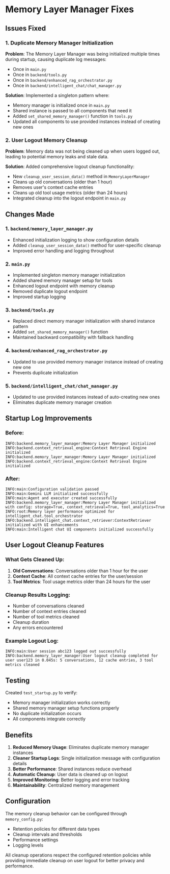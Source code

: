 # Memory Layer Manager Fixes

## Issues Fixed

### 1. Duplicate Memory Manager Initialization
**Problem**: The Memory Layer Manager was being initialized multiple times during startup, causing duplicate log messages:
- Once in `main.py`
- Once in `backend/tools.py`
- Once in `backend/enhanced_rag_orchestrator.py`
- Once in `backend/intelligent_chat/chat_manager.py`

**Solution**: Implemented a singleton pattern where:
- Memory manager is initialized once in `main.py`
- Shared instance is passed to all components that need it
- Added `set_shared_memory_manager()` function in `tools.py`
- Updated all components to use provided instances instead of creating new ones

### 2. User Logout Memory Cleanup
**Problem**: Memory data was not being cleaned up when users logged out, leading to potential memory leaks and stale data.

**Solution**: Added comprehensive logout cleanup functionality:
- New `cleanup_user_session_data()` method in `MemoryLayerManager`
- Cleans up old conversations (older than 1 hour)
- Removes user's context cache entries
- Cleans up old tool usage metrics (older than 24 hours)
- Integrated cleanup into the logout endpoint in `main.py`

## Changes Made

### 1. `backend/memory_layer_manager.py`
- Enhanced initialization logging to show configuration details
- Added `cleanup_user_session_data()` method for user-specific cleanup
- Improved error handling and logging throughout

### 2. `main.py`
- Implemented singleton memory manager initialization
- Added shared memory manager setup for tools
- Enhanced logout endpoint with memory cleanup
- Removed duplicate logout endpoint
- Improved startup logging

### 3. `backend/tools.py`
- Replaced direct memory manager initialization with shared instance pattern
- Added `set_shared_memory_manager()` function
- Maintained backward compatibility with fallback handling

### 4. `backend/enhanced_rag_orchestrator.py`
- Updated to use provided memory manager instance instead of creating new one
- Prevents duplicate initialization

### 5. `backend/intelligent_chat/chat_manager.py`
- Updated to use provided instances instead of auto-creating new ones
- Eliminates duplicate memory manager creation

## Startup Log Improvements

### Before:
```
INFO:backend.memory_layer_manager:Memory Layer Manager initialized
INFO:backend.context_retrieval_engine:Context Retrieval Engine initialized
INFO:backend.memory_layer_manager:Memory Layer Manager initialized
INFO:backend.context_retrieval_engine:Context Retrieval Engine initialized
```

### After:
```
INFO:main:Configuration validation passed
INFO:main:Gemini LLM initialized successfully
INFO:main:Agent and executor created successfully
INFO:backend.memory_layer_manager:Memory Layer Manager initialized with config: storage=True, context_retrieval=True, tool_analytics=True
INFO:root:Memory layer performance optimized for intelligent_chat.tool_orchestrator
INFO:backend.intelligent_chat.context_retriever:ContextRetriever initialized with UI enhancements
INFO:main:Intelligent chat UI components initialized successfully
```

## User Logout Cleanup Features

### What Gets Cleaned Up:
1. **Old Conversations**: Conversations older than 1 hour for the user
2. **Context Cache**: All context cache entries for the user/session
3. **Tool Metrics**: Tool usage metrics older than 24 hours for the user

### Cleanup Results Logging:
- Number of conversations cleaned
- Number of context entries cleaned
- Number of tool metrics cleaned
- Cleanup duration
- Any errors encountered

### Example Logout Log:
```
INFO:main:User session abc123 logged out successfully
INFO:backend.memory_layer_manager:User logout cleanup completed for user user123 in 0.045s: 5 conversations, 12 cache entries, 3 tool metrics cleaned
```

## Testing

Created `test_startup.py` to verify:
- Memory manager initialization works correctly
- Shared memory manager setup functions properly
- No duplicate initialization occurs
- All components integrate correctly

## Benefits

1. **Reduced Memory Usage**: Eliminates duplicate memory manager instances
2. **Cleaner Startup Logs**: Single initialization message with configuration details
3. **Better Performance**: Shared instances reduce overhead
4. **Automatic Cleanup**: User data is cleaned up on logout
5. **Improved Monitoring**: Better logging and error tracking
6. **Maintainability**: Centralized memory management

## Configuration

The memory cleanup behavior can be configured through `memory_config.py`:
- Retention policies for different data types
- Cleanup intervals and thresholds
- Performance settings
- Logging levels

All cleanup operations respect the configured retention policies while providing immediate cleanup on user logout for better privacy and performance.